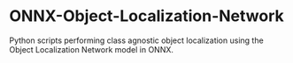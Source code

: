 # ONNX-Object-Localization-Network
 Python scripts performing class agnostic object localization using the Object Localization Network model in ONNX.
